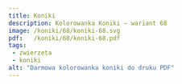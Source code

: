 ```yaml
---
title: Koniki
description: Kolorowanka Koniki – wariant 68
image: /koniki/68/koniki-68.svg
pdf:   /koniki/68/koniki-68.pdf
tags:
 - zwierzeta
 - koniki
alt: "Darmowa kolorowanka koniki do druku PDF"
---
```

